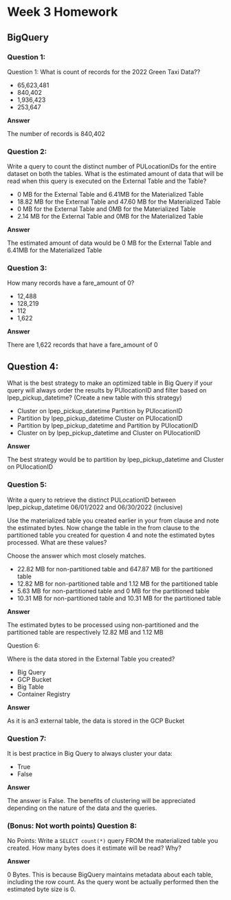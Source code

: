 # Week 3 Homework

## BigQuery

### Question 1:

Question 1: What is count of records for the 2022 Green Taxi Data??

- 65,623,481
- 840,402
- 1,936,423
- 253,647

**Answer**

The number of records is 840,402


### Question 2:

Write a query to count the distinct number of PULocationIDs for the entire dataset on both the tables.  What is the estimated amount of data that will be read when this query is executed on the External Table and the Table?

- 0 MB for the External Table and 6.41MB for the Materialized Table
- 18.82 MB for the External Table and 47.60 MB for the Materialized Table
- 0 MB for the External Table and 0MB for the Materialized Table
- 2.14 MB for the External Table and 0MB for the Materialized Table

**Answer**

The estimated amount of data would be 0 MB for the External Table and 6.41MB for the Materialized Table

### Question 3:

How many records have a fare_amount of 0?

- 12,488
- 128,219
- 112
- 1,622

**Answer**

There are 1,622 records that have a fare_amount of 0


## Question 4:

What is the best strategy to make an optimized table in Big Query if your query will always order the results by PUlocationID and filter based on lpep_pickup_datetime? (Create a new table with this strategy)

- Cluster on lpep_pickup_datetime Partition by PUlocationID
- Partition by lpep_pickup_datetime Cluster on PUlocationID
- Partition by lpep_pickup_datetime and Partition by PUlocationID
- Cluster on by lpep_pickup_datetime and Cluster on PUlocationID

**Answer**

The best strategy would be to partition by lpep_pickup_datetime and Cluster on PUlocationID

### Question 5:

Write a query to retrieve the distinct PULocationID between lpep_pickup_datetime 06/01/2022 and 06/30/2022 (inclusive)  

Use the materialized table you created earlier in your from clause and note the estimated bytes. Now change the table in the from clause to the partitioned table you created for question 4 and note the estimated bytes processed. What are these values?  

Choose the answer which most closely matches.  

- 22.82 MB for non-partitioned table and 647.87 MB for the partitioned table
- 12.82 MB for non-partitioned table and 1.12 MB for the partitioned table
- 5.63 MB for non-partitioned table and 0 MB for the partitioned table
- 10.31 MB for non-partitioned table and 10.31 MB for the partitioned table

**Answer**

The estimated bytes to be processed using non-partitioned and the partitioned table are respectively 12.82 MB and 1.12 MB

Question 6:

Where is the data stored in the External Table you created?

- Big Query
- GCP Bucket
- Big Table
- Container Registry

**Answer**

As it is an3 external table, the data is stored in the GCP Bucket


### Question 7:

It is best practice in Big Query to always cluster your data:

- True
- False

**Answer**

The answer is False. The benefits of clustering will be appreciated depending on the nature of the data and the queries.


### (Bonus: Not worth points) Question 8:

No Points: Write a `SELECT count(*)` query FROM the materialized table you created. How many bytes does it estimate will be read? Why?

**Answer**

0 Bytes. This is because BigQuery maintains metadata about each table, including the row count. As the query wont be actually performed then the estimated byte size is 0.